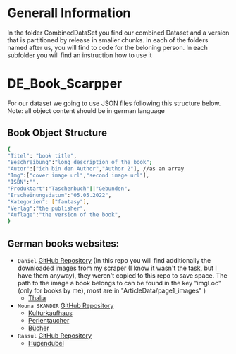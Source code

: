 # Generall Information
In the folder CombinedDataSet you find our combined Dataset and 
a version that is partitioned by release in smaller chunks.
In each of the folders named after us, you will find to code for the beloning person.
In each subfolder you will find an instruction how to use it

# DE_Book_Scarpper
For our dataset we going to use JSON files following this structure below.
Note: all object content should be in german language
## Book Object Structure
```bash
{
"Titel": "book title",
"Beschreibung":"long description of the book";
"Autor":["ich bin den Author","Author 2"], //as an array
"Img":["cover image url","second image url"],
"ISBN":"",
"Produktart":"Taschenbuch"||"Gebunden",
"Erscheinungsdatum":"05.05.2022",
"Kategorien": ["fantasy"],
"Verlag":"the publisher",
"Auflage":"the version of the book",
}
```




## German books websites:
* `Daniel`  [GitHub Repository](https://github.com/dragon-17/Book_Scraper)
   (In this repo you will find additionally the downloaded images from my scraper (I know it wasn't the task, but I have them anyway), they weren't copied to this repo to save space.
   The path to the image a book belongs to can be found in the key "imgLoc" (only for books by me), most are in "ArticleData/page1_images" )
  *  [Thalia](https://www.thalia.de/) 
* `Mouna SKANDER` [GitHub Repository](https://github.com/SkanderMouna/GermanBooksScrapersDeepLearning.git)
  *  [Kulturkaufhaus](https://www.kulturkaufhaus.de/en/start) 
  *  [Perlentaucher](https://www.perlentaucher.de/)
  *  [Bücher](https://www.buecher.de/)
* `Rassul` [GitHub Repository]()
  *  [Hugendubel](https://www.hugendubel.de/de/) 



